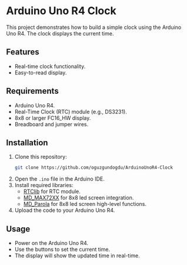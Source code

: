 # Arduino Uno R4 Clock

This project demonstrates how to build a simple clock using the Arduino Uno R4. The clock displays the current time.

## Features
- Real-time clock functionality.
- Easy-to-read display.

## Requirements
- Arduino Uno R4.
- Real-Time Clock (RTC) module (e.g., DS3231).
- 8x8 or larger FC16_HW display.
- Breadboard and jumper wires.

## Installation
1. Clone this repository:
    ```bash
    git clone https://github.com/oguzgundogdu/ArduinoUnoR4-Clock
    ```
2. Open the `.ino` file in the Arduino IDE.
3. Install required libraries:
    - [RTClib](https://github.com/adafruit/RTClib) for RTC module.
    - [MD_MAX72XX](https://github.com/MajicDesigns/MD_MAX72XX) for 8x8 led screen integration.
    - [MD_Parola](https://github.com/MajicDesigns/MD_Parola) for 8x8 led screen high-level functions.
4. Upload the code to your Arduino Uno R4.

## Usage
- Power on the Arduino Uno R4.
- Use the buttons to set the current time.
- The display will show the updated time in real-time.
